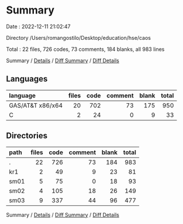 # Summary

Date : 2022-12-11 21:02:47

Directory /Users/romangostilo/Desktop/education/hse/caos

Total : 22 files,  726 codes, 73 comments, 184 blanks, all 983 lines

Summary / [Details](details.md) / [Diff Summary](diff.md) / [Diff Details](diff-details.md)

## Languages
| language | files | code | comment | blank | total |
| :--- | ---: | ---: | ---: | ---: | ---: |
| GAS/AT&T x86/x64 | 20 | 702 | 73 | 175 | 950 |
| C | 2 | 24 | 0 | 9 | 33 |

## Directories
| path | files | code | comment | blank | total |
| :--- | ---: | ---: | ---: | ---: | ---: |
| . | 22 | 726 | 73 | 184 | 983 |
| kr1 | 2 | 49 | 9 | 23 | 81 |
| sm01 | 5 | 75 | 0 | 18 | 93 |
| sm02 | 4 | 105 | 18 | 26 | 149 |
| sm03 | 9 | 337 | 44 | 96 | 477 |

Summary / [Details](details.md) / [Diff Summary](diff.md) / [Diff Details](diff-details.md)